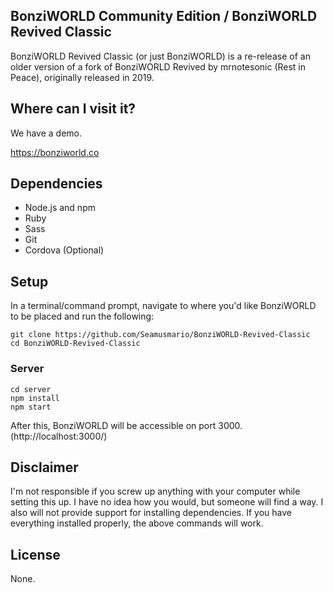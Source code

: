 ## BonziWORLD Community Edition / BonziWORLD Revived Classic

BonziWORLD Revived Classic (or just BonziWORLD) is a re-release of an older version of a fork of BonziWORLD Revived by mrnotesonic (Rest in Peace), originally released in 2019.

## Where can I visit it?

We have a demo.

https://bonziworld.co

## Dependencies
- Node.js and npm
- Ruby
- Sass
- Git
- Cordova (Optional)

## Setup
In a terminal/command prompt, navigate to where you'd like BonziWORLD to be placed and run the following:
```
git clone https://github.com/Seamusmario/BonziWORLD-Revived-Classic
cd BonziWORLD-Revived-Classic
```

### Server
```
cd server
npm install
npm start
```
After this, BonziWORLD will be accessible on port 3000. (http://localhost:3000/)
## Disclaimer
I'm not responsible if you screw up anything with your computer while setting this up. I have no idea how you would, but someone will find a way. I also will not provide support for installing dependencies. If you have everything installed properly, the above commands will work.
## License
None.
